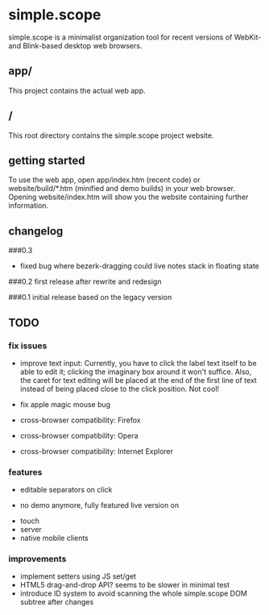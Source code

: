 # simple.scope

simple.scope is a minimalist organization tool for recent versions of WebKit- and Blink-based desktop web browsers.

## app/
This project contains the actual web app.

## /
This root directory contains the simple.scope project website.



## getting started
To use the web app, open app/index.htm (recent code) or website/build/*.htm (minified and demo builds) in your web browser. 
Opening website/index.htm will show you the website containing further information.



## changelog


###0.3
* fixed bug where bezerk-dragging could live notes stack in floating state

###0.2
first release after rewrite and redesign

###0.1
initial release based on the legacy version

## TODO

### fix issues

* improve text input: Currently, you have to click the label text itself to be able to edit it; clicking the imaginary box around it won't suffice. Also, the caret for text editing will be placed at the end of the first line of text instead of being placed close to the click position. Not cool!

* fix apple magic mouse bug

* cross-browser compatibility: Firefox
* cross-browser compatibility: Opera
* cross-browser compatibility: Internet Explorer

### features
* editable separators on click
- no demo anymore, fully featured live version on

* touch
* server
* native mobile clients

### improvements
* implement setters using JS set/get
* HTML5 drag-and-drop API? seems to be slower in minimal test
* introduce ID system to avoid scanning the whole simple.scope DOM subtree after changes

